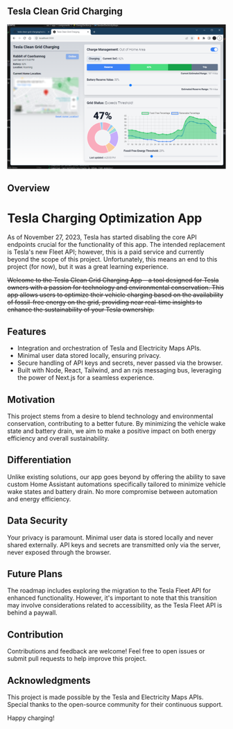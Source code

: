 ## Tesla Clean Grid Charging

![Screenshot of the application](https://github.com/jbelew/tesla-clean-grid-charging/blob/master/public/screenshot.png?raw=true)

## Overview

# Tesla Charging Optimization App

As of November 27, 2023, Tesla has started disabling the core API endpoints crucial for the functionality of this app. The intended replacement is Tesla's new Fleet API; however, this is a paid service and currently beyond the scope of this project. Unfortunately, this means an end to this project (for now), but it was a great learning experience. 

~~Welcome to the Tesla Clean Grid Charging App – a tool designed for Tesla owners with a passion for technology and environmental conservation. This app allows users to optimize their vehicle charging based on the availability of fossil-free energy on the grid, providing near real-time insights to enhance the sustainability of your Tesla ownership.~~

## Features

- Integration and orchestration of Tesla and Electricity Maps APIs.
- Minimal user data stored locally, ensuring privacy.
- Secure handling of API keys and secrets, never passed via the browser.
- Built with Node, React, Tailwind, and an rxjs messaging bus, leveraging the power of Next.js for a seamless experience.

## Motivation

This project stems from a desire to blend technology and environmental conservation, contributing to a better future. By minimizing the vehicle wake state and battery drain, we aim to make a positive impact on both energy efficiency and overall sustainability.

## Differentiation

Unlike existing solutions, our app goes beyond by offering the ability to save custom Home Assistant automations specifically tailored to minimize vehicle wake states and battery drain. No more compromise between automation and energy efficiency.

## Data Security

Your privacy is paramount. Minimal user data is stored locally and never shared externally. API keys and secrets are transmitted only via the server, never exposed through the browser.

## Future Plans

The roadmap includes exploring the migration to the Tesla Fleet API for enhanced functionality. However, it's important to note that this transition may involve considerations related to accessibility, as the Tesla Fleet API is behind a paywall.

## Contribution

Contributions and feedback are welcome! Feel free to open issues or submit pull requests to help improve this project.

## Acknowledgments

This project is made possible by the Tesla and Electricity Maps APIs. Special thanks to the open-source community for their continuous support.

Happy charging!

